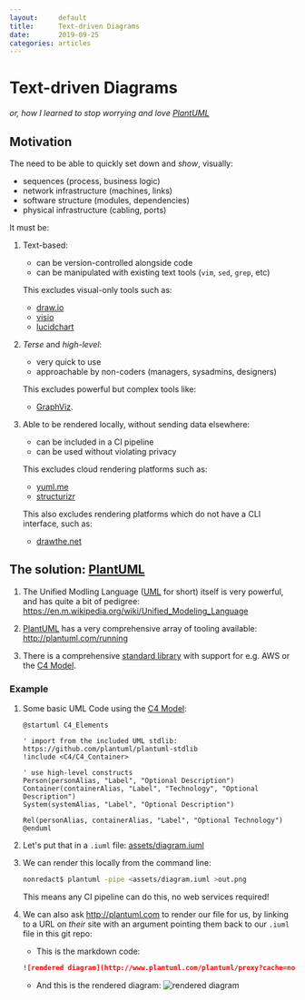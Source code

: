 ```yaml
---
layout:		default
title:		Text-driven Diagrams
date:		2019-09-25
categories: articles
---
```


# Text-driven Diagrams

*or, how I learned to stop worrying and love [PlantUML]*

## Motivation

The need to be able to quickly set down and *show*, visually:

- sequences (process, business logic)
- network infrastructure (machines, links)
- software structure (modules, dependencies)
- physical infrastructure (cabling, ports)

It must be:

1. Text-based:
    - can be version-controlled alongside code
    - can be manipulated with existing text tools (`vim`, `sed`, `grep`, etc)

    This excludes visual-only tools such as:
    - [draw.io](https://www.draw.io/)
    - [visio](https://products.office.com/en-ww/visio)
    - [lucidchart](https://www.lucidchart.com)

1. *Terse* and *high-level*:
    - very quick to use
    - approachable by non-coders (managers, sysadmins, designers)

    This excludes powerful but complex tools like:
    - [GraphViz](https://graphviz.org/).

1. Able to be rendered locally, without sending data elsewhere:
    - can be included in a CI pipeline
    - can be used without violating privacy

    This excludes cloud rendering platforms such as:
    - [yuml.me](https://yuml.me/)
    - [structurizr](https://structurizr.com/)

    This also excludes rendering platforms which do not have a CLI
    interface, such as:
    - [drawthe.net](https://github.com/cidrblock/drawthe.net)

## The solution: [PlantUML]

1. The Unified Modling Language ([UML] for short) itself is very powerful,
and has quite a bit of pedigree: <https://en.m.wikipedia.org/wiki/Unified_Modeling_Language>

2. [PlantUML] has a very comprehensive array of tooling available: <http://plantuml.com/running>

3. There is a comprehensive [standard library](https://github.com/plantuml/plantuml-stdlib)
with support for e.g. AWS or the [C4 Model].

### Example

1. Some basic UML Code using the [C4 Model]:
    ```uml
    @startuml C4_Elements

    ' import from the included UML stdlib: https://github.com/plantuml/plantuml-stdlib
    !include <C4/C4_Container>

    ' use high-level constructs
    Person(personAlias, "Label", "Optional Description")
    Container(containerAlias, "Label", "Technology", "Optional Description")
    System(systemAlias, "Label", "Optional Description")

    Rel(personAlias, containerAlias, "Label", "Optional Technology")
    @enduml
    ```

1. Let's put that in a `.iuml` file: [assets/diagram.iuml](../assets/diagram.iuml)

1. We can render this locally from the command line:
    ```bash
    nonredact$ plantuml -pipe <assets/diagram.iuml >out.png
    ```

    This means any CI pipeline can do this, no web services required!

1. We can also ask <http://plantuml.com> to render our file for us,
by linking to a URL on *their* site with an argument pointing them back
to our `.iuml` file in this git repo:
    - This is the markdown code:
    ```markdown
    ![rendered diagram](http://www.plantuml.com/plantuml/proxy?cache=no&src=https://raw.github.com/siriobalmelli/nonredact/master/assets/diagram.iuml)
    ```
    - And this is the rendered diagram:
    ![rendered diagram](http://www.plantuml.com/plantuml/proxy?cache=no&src=https://raw.github.com/siriobalmelli/nonredact/master/assets/diagram.iuml)

[C4 Model]: https://c4model.com/
[UML]: http://uml.org/
[PlantUML]: http://plantuml.com/
